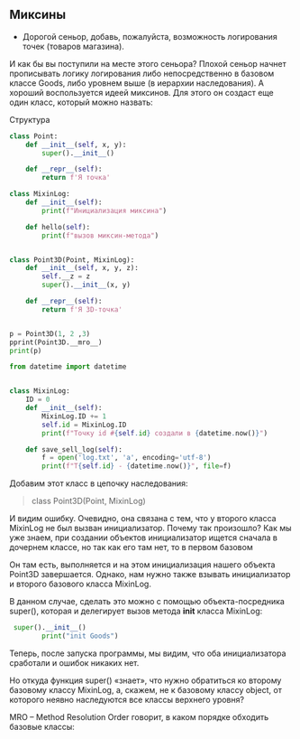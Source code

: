 ## Миксины


- Дорогой сеньор, добавь, пожалуйста, возможность логирования точек (товаров магазина).

И как бы вы поступили на месте этого сеньора? 
Плохой сеньор начнет прописывать логику логирования либо непосредственно в базовом классе Goods, либо уровнем выше (в иерархии наследования). 
А хороший воспользуется идеей миксинов. Для этого он создаст еще один класс, который можно назвать:

Структура

```python
class Point:
    def __init__(self, x, y):
        super().__init__()

    def __repr__(self):
        return f'Я точка'

class MixinLog:
    def __init__(self):
        print(f"Инициализация миксина")

    def hello(self):
        print(f"вызов миксин-метода")


class Point3D(Point, MixinLog):
    def __init__(self, x, y, z):
        self.__z = z
        super().__init__(x, y)

    def __repr__(self):
        return f'Я 3D-точка'


p = Point3D(1, 2 ,3)
pprint(Point3D.__mro__)
print(p)

```



```python
from datetime import datetime


class MixinLog:
    ID = 0
    def __init__(self):
        MixinLog.ID += 1
        self.id = MixinLog.ID
        print(f"Точку id #{self.id} создали в {datetime.now()}")

    def save_sell_log(self):
        f = open('log.txt', 'a', encoding='utf-8')
        print(f"Т{self.id} - {datetime.now()}", file=f)

```

Добавим этот класс в цепочку наследования:

> class Point3D(Point, MixinLog)

И видим ошибку. 
Очевидно, она связана с тем, что у второго класса MixinLog не был вызван инициализатор. 
Почему так произошло? Как мы уже знаем, при создании объектов инициализатор ищется сначала в дочернем классе, но так как его там нет, то в первом базовом 

Он там есть, выполняется и на этом инициализация нашего объекта Point3D завершается. Однако, нам нужно также взывать инициализатор и второго базового класса MixinLog. 

В данном случае, сделать это можно с помощью объекта-посредника super(), которая и делегирует вызов метода __init__ класса MixinLog:

```python
 super().__init__()
        print("init Goods")
```

Теперь, после запуска программы, мы видим, что оба инициализатора сработали и ошибок никаких нет.

Но откуда функция super() «знает», что нужно обратиться ко второму базовому классу MixinLog, а, скажем, не к базовому классу object, от которого неявно наследуются все классы верхнего уровня? 



MRO – Method Resolution Order говорит, в каком порядке обходить базовые классы: